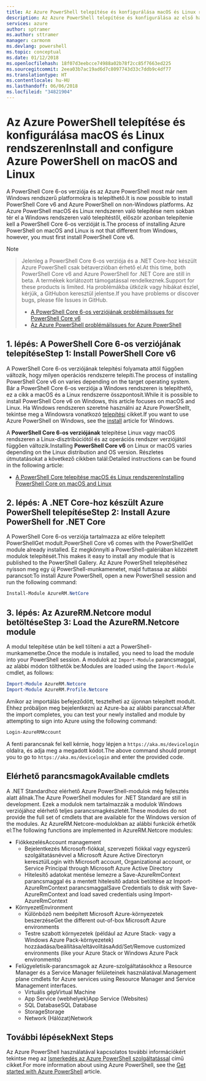 ```yaml
---
title: Az Azure PowerShell telepítése és konfigurálása macOS és Linux rendszeren | Microsoft Docs
description: Az Azure PowerShell telepítése és konfigurálása az első használathoz macOS és Linux rendszeren.
services: azure
author: sptramer
ms.author: sttramer
manager: carmonm
ms.devlang: powershell
ms.topic: conceptual
ms.date: 01/12/2018
ms.openlocfilehash: 18f07d3eebcce74988a02b78f2cc85f7663ed225
ms.sourcegitcommit: 2eea03b7ac19ad6d7c8097743d33c7ddb9c4df77
ms.translationtype: HT
ms.contentlocale: hu-HU
ms.lasthandoff: 06/06/2018
ms.locfileid: "34821904"
---
```

# <a name="install-and-configure-azure-powershell-on-macos-and-linux"></a><span data-ttu-id="41e2f-103">Az Azure PowerShell telepítése és konfigurálása macOS és Linux rendszeren</span><span class="sxs-lookup"><span data-stu-id="41e2f-103">Install and configure Azure PowerShell on macOS and Linux</span></span>

<span data-ttu-id="41e2f-104">A PowerShell Core 6-os verziója és az Azure PowerShell most már nem Windows rendszerű platformokra is telepíthető.</span><span class="sxs-lookup"><span data-stu-id="41e2f-104">It is now possible to install PowerShell Core v6 and Azure PowerShell on non-Windows platforms.</span></span>
<span data-ttu-id="41e2f-105">Az Azure PowerShell macOS és Linux rendszeren való telepítése nem sokban tér el a Windows rendszeren való telepítéstől, először azonban telepítenie kell a PowerShell Core 6-os verzióját is.</span><span class="sxs-lookup"><span data-stu-id="41e2f-105">The process of installing Azure PowerShell on macOS and Linux is not that different from Windows, however, you must first install PowerShell Core v6.</span></span>

> [!NOTE]

> <span data-ttu-id="41e2f-106">Jelenleg a PowerShell Core 6-os verziója és a .NET Core-hoz készült Azure PowerShell csak bétaverzióban érhető el.</span><span class="sxs-lookup"><span data-stu-id="41e2f-106">At this time, both PowerShell Core v6 and Azure PowerShell for .NET Core are still in beta.</span></span>
> <span data-ttu-id="41e2f-107">A termékek korlátozott támogatással rendelkeznek.</span><span class="sxs-lookup"><span data-stu-id="41e2f-107">Support for these products is limited.</span></span> <span data-ttu-id="41e2f-108">Ha problémákba ütközik vagy hibákat észlel, kérjük, a GitHubon keresztül jelentse.</span><span class="sxs-lookup"><span data-stu-id="41e2f-108">If you have problems or discover bugs, please file Issues in GitHub.</span></span>
>
> * [<span data-ttu-id="41e2f-109">A PowerShell Core 6-os verziójának problémái</span><span class="sxs-lookup"><span data-stu-id="41e2f-109">Issues for PowerShell Core v6</span></span>](https://github.com/PowerShell/PowerShell/issues)
> * [<span data-ttu-id="41e2f-110">Az Azure PowerShell problémái</span><span class="sxs-lookup"><span data-stu-id="41e2f-110">Issues for Azure PowerShell</span></span>](https://github.com/azure/azure-docs-powershell/issues)

## <a name="step-1-install-powershell-core-v6"></a><span data-ttu-id="41e2f-111">1. lépés: A PowerShell Core 6-os verziójának telepítése</span><span class="sxs-lookup"><span data-stu-id="41e2f-111">Step 1: Install PowerShell Core v6</span></span>

<span data-ttu-id="41e2f-112">A PowerShell Core 6-os verziójának telepítési folyamata attól függően változik, hogy milyen operációs rendszerre telepíti.</span><span class="sxs-lookup"><span data-stu-id="41e2f-112">The process of installing PowerShell Core v6 on varies depending on the target operating system.</span></span>
<span data-ttu-id="41e2f-113">Bár a PowerShell Core 6-os verziója a Windows rendszeren is telepíthető, ez a cikk a macOS és a Linux rendszerre összpontosít.</span><span class="sxs-lookup"><span data-stu-id="41e2f-113">While it is possible to install PowerShell Core v6 on Windows, this article focuses on macOS and Linux.</span></span> <span data-ttu-id="41e2f-114">Ha Windows rendszeren szeretné használni az Azure PowerShellt, tekintse meg a Windowsra vonatkozó [telepítési](./install-azurerm-ps.md) cikket.</span><span class="sxs-lookup"><span data-stu-id="41e2f-114">If you want to use Azure PowerShell on Windows, see the [install](./install-azurerm-ps.md) article for Windows.</span></span>

<span data-ttu-id="41e2f-115">A **PowerShell Core 6-os verziójának** telepítése Linux vagy macOS rendszeren a Linux-disztribúciótól és az operációs rendszer verziójától függően változik.</span><span class="sxs-lookup"><span data-stu-id="41e2f-115">Installing **PowerShell Core v6** on Linux or macOS varies depending on the Linux distribution and OS version.</span></span>
<span data-ttu-id="41e2f-116">Részletes útmutatásokat a következő cikkben talál:</span><span class="sxs-lookup"><span data-stu-id="41e2f-116">Detailed instructions can be found in the following article:</span></span>

- [<span data-ttu-id="41e2f-117">A PowerShell Core telepítése macOS és Linux rendszeren</span><span class="sxs-lookup"><span data-stu-id="41e2f-117">Installing PowerShell Core on macOS and Linux</span></span>](/powershell/scripting/setup/installing-powershell-core-on-macos-and-linux)

## <a name="step-2-install-azure-powershell-for-net-core"></a><span data-ttu-id="41e2f-118">2. lépés: A .NET Core-hoz készült Azure PowerShell telepítése</span><span class="sxs-lookup"><span data-stu-id="41e2f-118">Step 2: Install Azure PowerShell for .NET Core</span></span>

<span data-ttu-id="41e2f-119">A PowerShell Core 6-os verziója tartalmazza az előre telepített PowerShellGet modult.</span><span class="sxs-lookup"><span data-stu-id="41e2f-119">PowerShell Core v6 comes with the PowerShellGet module already installed.</span></span> <span data-ttu-id="41e2f-120">Ez megkönnyíti a PowerShell-galériában közzétett modulok telepítését.</span><span class="sxs-lookup"><span data-stu-id="41e2f-120">This makes it easy to install any module that is published to the PowerShell Gallery.</span></span> <span data-ttu-id="41e2f-121">Az Azure PowerShell telepítéséhez nyisson meg egy új PowerShell-munkamenetet, majd futtassa az alábbi parancsot:</span><span class="sxs-lookup"><span data-stu-id="41e2f-121">To install Azure PowerShell, open a new PowerShell session and run the following command:</span></span>

```powershell
Install-Module AzureRM.NetCore
```

## <a name="step-3-load-the-azurermnetcore-module"></a><span data-ttu-id="41e2f-122">3. lépés: Az AzureRM.Netcore modul betöltése</span><span class="sxs-lookup"><span data-stu-id="41e2f-122">Step 3: Load the AzureRM.Netcore module</span></span>

<span data-ttu-id="41e2f-123">A modul telepítése után be kell tölteni a azt a PowerShell-munkamenetbe.</span><span class="sxs-lookup"><span data-stu-id="41e2f-123">Once the module is installed, you need to load the module into your PowerShell session.</span></span> <span data-ttu-id="41e2f-124">A modulok az `Import-Module` parancsmaggal, az alábbi módon tölthetők be:</span><span class="sxs-lookup"><span data-stu-id="41e2f-124">Modules are loaded using the `Import-Module` cmdlet, as follows:</span></span>

```powershell
Import-Module AzureRM.Netcore
Import-Module AzureRM.Profile.Netcore
```

<span data-ttu-id="41e2f-125">Amikor az importálás befejeződött, tesztelheti az újonnan telepített modult. Ehhez próbáljon meg bejelentkezni az Azure-ba az alábbi paranccsal:</span><span class="sxs-lookup"><span data-stu-id="41e2f-125">After the import completes, you can test your newly installed and module by attempting to sign into Azure using the following command:</span></span>

```powershell
Login-AzureRMAccount
```

<span data-ttu-id="41e2f-126">A fenti parancsnak fel kell kérnie, hogy lépjen a `https://aka.ms/devicelogin` oldalra, és adja meg a megadott kódot.</span><span class="sxs-lookup"><span data-stu-id="41e2f-126">The above command should prompt you to go to `https://aka.ms/devicelogin` and enter the provided code.</span></span>

## <a name="available-cmdlets"></a><span data-ttu-id="41e2f-127">Elérhető parancsmagok</span><span class="sxs-lookup"><span data-stu-id="41e2f-127">Available cmdlets</span></span>

<span data-ttu-id="41e2f-128">A .NET Standardhoz elérhető Azure PowerShell-modulok még fejlesztés alatt állnak.</span><span class="sxs-lookup"><span data-stu-id="41e2f-128">The Azure PowerShell modules for .NET Standard are still in development.</span></span> <span data-ttu-id="41e2f-129">Ezek a modulok nem tartalmazzák a modulok Windows verziójához elérhető teljes parancsmagkészletét.</span><span class="sxs-lookup"><span data-stu-id="41e2f-129">These modules do not provide the full set of cmdlets that are available for the Windows version of the modules.</span></span> <span data-ttu-id="41e2f-130">Az AzureRM.Netcore-modulokban az alábbi funkciók érhetők el:</span><span class="sxs-lookup"><span data-stu-id="41e2f-130">The following functions are implemented in AzureRM.Netcore modules:</span></span>

* <span data-ttu-id="41e2f-131">Fiókkezelés</span><span class="sxs-lookup"><span data-stu-id="41e2f-131">Account management</span></span>
  - <span data-ttu-id="41e2f-132">Bejelentkezés Microsoft-fiókkal, szervezeti fiókkal vagy egyszerű szolgáltatásnévvel a Microsoft Azure Active Directoryn keresztül</span><span class="sxs-lookup"><span data-stu-id="41e2f-132">Login with Microsoft account, Organizational account, or Service Principal through Microsoft Azure Active Directory</span></span>
  - <span data-ttu-id="41e2f-133">Hitelesítő adatokat mentése lemezre a Save-AzureRmContext parancsmaggal és a mentett hitelesítő adatok betöltése az Import-AzureRmContext parancsmaggal</span><span class="sxs-lookup"><span data-stu-id="41e2f-133">Save Credentials to disk with Save-AzureRmContext and load saved credentials using Import-AzureRmContext</span></span>
* <span data-ttu-id="41e2f-134">Környezet</span><span class="sxs-lookup"><span data-stu-id="41e2f-134">Environment</span></span>
  - <span data-ttu-id="41e2f-135">Különböző nem beépített Microsoft Azure-környezetek beszerzése</span><span class="sxs-lookup"><span data-stu-id="41e2f-135">Get the different out-of-box Microsoft Azure environments</span></span>
  - <span data-ttu-id="41e2f-136">Testre szabott környezetek (például az Azure Stack- vagy a Windows Azure Pack-környezetek) hozzáadása/beállítása/eltávolítása</span><span class="sxs-lookup"><span data-stu-id="41e2f-136">Add/Set/Remove customized environments (like your Azure Stack or Windows Azure Pack environments)</span></span>
* <span data-ttu-id="41e2f-137">Felügyeletisík-parancsmagok az Azure-szolgáltatásokhoz a Resource Manager és a Service Manager felületeinek használatával.</span><span class="sxs-lookup"><span data-stu-id="41e2f-137">Management plane cmdlets for Azure services using Resource Manager and Service Management interfaces.</span></span>
  - <span data-ttu-id="41e2f-138">Virtuális gép</span><span class="sxs-lookup"><span data-stu-id="41e2f-138">Virtual Machine</span></span>
  - <span data-ttu-id="41e2f-139">App Service (webhelyek)</span><span class="sxs-lookup"><span data-stu-id="41e2f-139">App Service (Websites)</span></span>
  - <span data-ttu-id="41e2f-140">SQL Database</span><span class="sxs-lookup"><span data-stu-id="41e2f-140">SQL Database</span></span>
  - <span data-ttu-id="41e2f-141">Storage</span><span class="sxs-lookup"><span data-stu-id="41e2f-141">Storage</span></span>
  - <span data-ttu-id="41e2f-142">Network (Hálózat)</span><span class="sxs-lookup"><span data-stu-id="41e2f-142">Network</span></span>

## <a name="next-steps"></a><span data-ttu-id="41e2f-143">További lépések</span><span class="sxs-lookup"><span data-stu-id="41e2f-143">Next Steps</span></span>

<span data-ttu-id="41e2f-144">Az Azure PowerShell használatával kapcsolatos további információkért tekintse meg az [Ismerkedés az Azure PowerShell szolgáltatással](get-started-azureps.md) című cikket.</span><span class="sxs-lookup"><span data-stu-id="41e2f-144">For more information about using Azure PowerShell, see the [Get started with Azure PowerShell](get-started-azureps.md) article.</span></span>
